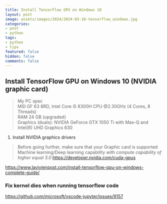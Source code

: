```yaml
---
title: Install TensorFlow GPU on Windows 10
layout: post
image: assets/images/2024/2024-03-10-tensorflow_windows.jpg
categories:
- post
- python
tags:
- python
- tips
featured: false
hidden: false
comments: false
---
```


## Install TensorFlow GPU on Windows 10 (NVIDIA graphic card)

> 
> My PC spec   
> MSI GF 63 8RD, Intel Core i5 8300H CPU @2.30GHz (4 Cores, 8 Threads)   
> RAM 24 GB (upgraded)   
> Graphics (duals): NVIDIA GeForce GTX 1050 Ti with Max-Q and Intel(R) UHD Graphics 630   
> 

1. Install NVIDIA graphics drivers

> Before going further, make sure that your Graphic card is supported Machine learning/Deep learning capability with *compute capability of higher equal 3.0* <https://developer.nvidia.com/cuda-gpus>



https://www.lavivienpost.com/install-tensorflow-gpu-on-windows-complete-guide/ 

### Fix kernel dies when running tensorflow code

https://github.com/microsoft/vscode-jupyter/issues/9157

